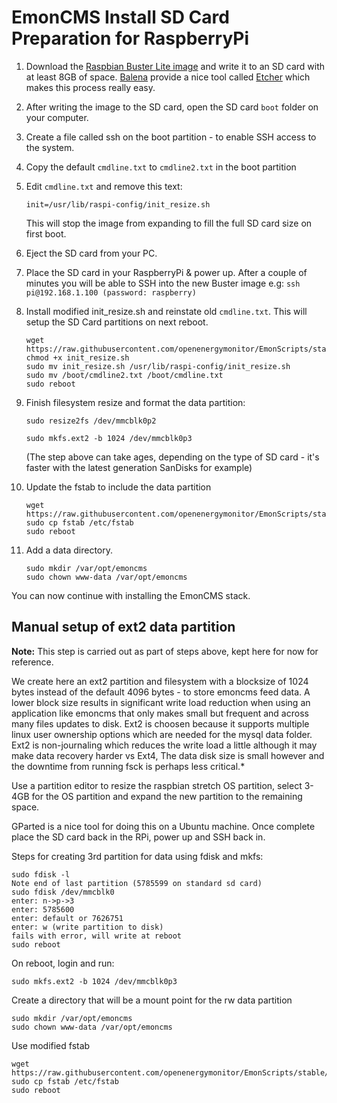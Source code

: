 # EmonCMS Install SD Card Preparation for RaspberryPi

1. Download the [Raspbian Buster Lite image](https://www.raspberrypi.org/downloads/raspbian/) and write it to an SD card with at least 8GB of space. [Balena](https://www.balena.io/) provide a nice tool called [Etcher](https://www.balena.io/etcher) which makes this process really easy.

1. After writing the image to the SD card, open the SD card `boot` folder on your computer.

1. Create a file called ssh on the boot partition - to enable SSH access to the system.

1. Copy the default `cmdline.txt` to `cmdline2.txt` in the boot partition
1. Edit `cmdline.txt` and remove this text:

    ```shell
    init=/usr/lib/raspi-config/init_resize.sh
    ```

    This will stop the image from expanding to fill the full SD card size on first boot.

1. Eject the SD card from your PC.

1. Place the SD card in your RaspberryPi & power up. After a couple of minutes you will be able to SSH into the new Buster image e.g:
`ssh pi@192.168.1.100 (password: raspberry)`

1. Install modified init_resize.sh and reinstate old `cmdline.txt`. This will setup the SD Card partitions on next reboot.

    ```shell
    wget https://raw.githubusercontent.com/openenergymonitor/EmonScripts/stable/install/init_resize.sh
    chmod +x init_resize.sh
    sudo mv init_resize.sh /usr/lib/raspi-config/init_resize.sh
    sudo mv /boot/cmdline2.txt /boot/cmdline.txt
    sudo reboot
    ```

1. Finish filesystem resize and format the data partition:

    ```shell
    sudo resize2fs /dev/mmcblk0p2
    ```

    ```shell
    sudo mkfs.ext2 -b 1024 /dev/mmcblk0p3
    ```

    (The step above can take ages, depending on the type of SD card - it's faster with the latest generation SanDisks for example)
1. Update the fstab to include the data partition

    ```shell
    wget https://raw.githubusercontent.com/openenergymonitor/EmonScripts/stable/defaults/etc/fstab
    sudo cp fstab /etc/fstab
    sudo reboot
    ```

1. Add a data directory.

    ```shell
    sudo mkdir /var/opt/emoncms
    sudo chown www-data /var/opt/emoncms
    ```

You can now continue with installing the EmonCMS stack.

## Manual setup of ext2 data partition

**Note:** This step is carried out as part of steps above, kept here for now for reference.

We create here an ext2 partition and filesystem with a blocksize of 1024 bytes instead of the default 4096 bytes - to store emoncms feed data. A lower block size results in significant write load reduction when using an application like emoncms that only makes small but frequent and across many files updates to disk. Ext2 is choosen because it supports multiple linux user ownership options which are needed for the mysql data folder. Ext2 is non-journaling which reduces the write load a little although it may make data recovery harder vs Ext4, The data disk size is small however and the downtime from running fsck is perhaps less critical.*

Use a partition editor to resize the raspbian stretch OS partition, select 3-4GB for the OS partition and expand the new partition to the remaining space.

GParted is a nice tool for doing this on a Ubuntu machine. Once complete place the SD card back in the RPi, power up and SSH back in.

Steps for creating 3rd partition for data using fdisk and mkfs:

```shell
sudo fdisk -l
Note end of last partition (5785599 on standard sd card)
sudo fdisk /dev/mmcblk0
enter: n->p->3
enter: 5785600
enter: default or 7626751
enter: w (write partition to disk)
fails with error, will write at reboot
sudo reboot
```

On reboot, login and run:

```shell
sudo mkfs.ext2 -b 1024 /dev/mmcblk0p3
```

Create a directory that will be a mount point for the rw data partition

```shell
sudo mkdir /var/opt/emoncms
sudo chown www-data /var/opt/emoncms
```

Use modified fstab

```shell
wget https://raw.githubusercontent.com/openenergymonitor/EmonScripts/stable/defaults/etc/fstab
sudo cp fstab /etc/fstab
sudo reboot
```
